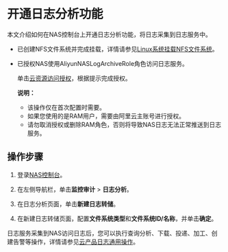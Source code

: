 # 开通日志分析功能

本文介绍如何在NAS控制台上开通日志分析功能，将日志采集到日志服务中。

-   已创建NFS文件系统并完成挂载，详情请参见[Linux系统挂载NFS文件系统]()。
-   已授权NAS使用AliyunNASLogArchiveRole角色访问日志服务。

    单击[云资源访问授权](https://ram.console.aliyun.com/#/role/authorize?request=%7B%22Requests%22:%7B%22request1%22:%7B%22RoleName%22:%22AliyunNASLogArchiveRole%22,%22TemplateId%22:%22LogArchiveRole%22%7D%7D,%22ReturnUrl%22:%22https:%2F%2Fnasnext.console.aliyun.com%2F%22,%22Service%22:%22NAS%22%7D)，根据提示完成授权。

    **说明：**

    -   该操作仅在首次配置时需要。
    -   如果您使用的是RAM用户，需要由阿里云主账号进行授权。
    -   请勿取消授权或删除RAM角色，否则将导致NAS日志无法正常推送到日志服务。

## 操作步骤

1.  登录[NAS控制台](https://nasnext.console.aliyun.com/)。

2.  在左侧导航栏，单击**监控审计** \> **日志分析**。

3.  在日志分析页面，单击**新建日志转储**。

4.  在新建日志转储页面，配置**文件系统类型**和**文件系统ID/名称**，并单击**确定**。


日志服务采集到NAS访问日志后，您可以执行查询分析、下载、投递、加工、创建告警等操作，详情请参见[云产品日志通用操作](/intl.zh-CN/数据采集/云产品日志采集/云产品日志通用操作.md)。

